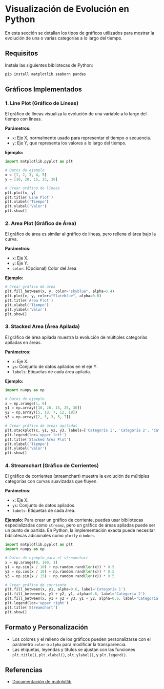 # Visualización de Evolución en Python

En esta sección se detallan los tipos de gráficos utilizados para mostrar la evolución de una o varias categorías a lo largo del tiempo.

## Requisitos
Instala las siguientes bibliotecas de Python:

```bash
pip install matplotlib seaborn pandas
```

## Gráficos Implementados

### 1. Line Plot (Gráfico de Líneas)

El gráfico de líneas visualiza la evolución de una variable a lo largo del tiempo con líneas.

**Parámetros:**
- `x`: Eje X, normalmente usado para representar el tiempo o secuencia.
- `y`: Eje Y, que representa los valores a lo largo del tiempo.

**Ejemplo:**
```python
import matplotlib.pyplot as plt

# Datos de ejemplo
x = [1, 2, 3, 4, 5]
y = [10, 20, 15, 25, 30]

# Crear gráfico de líneas
plt.plot(x, y)
plt.title('Line Plot')
plt.xlabel('Tiempo')
plt.ylabel('Valor')
plt.show()
```

### 2. Area Plot (Gráfico de Área)

El gráfico de área es similar al gráfico de líneas, pero rellena el área bajo la curva.

**Parámetros:**
- `x`: Eje X.
- `y`: Eje Y.
- `color`: (Opcional) Color del área.

**Ejemplo:**
```python
# Crear gráfico de área
plt.fill_between(x, y, color="skyblue", alpha=0.4)
plt.plot(x, y, color="Slateblue", alpha=0.6)
plt.title('Area Plot')
plt.xlabel('Tiempo')
plt.ylabel('Valor')
plt.show()
```

### 3. Stacked Area (Área Apilada)

El gráfico de área apilada muestra la evolución de múltiples categorías apiladas en áreas.

**Parámetros:**
- `x`: Eje X.
- `ys`: Conjunto de datos apilados en el eje Y.
- `labels`: Etiquetas de cada área apilada.

**Ejemplo:**
```python
import numpy as np

# Datos de ejemplo
x = np.arange(1, 6)
y1 = np.array([10, 20, 15, 25, 30])
y2 = np.array([5, 10, 7, 12, 18])
y3 = np.array([2, 5, 3, 5, 7])

# Crear gráfico de áreas apiladas
plt.stackplot(x, y1, y2, y3, labels=['Categoría 1', 'Categoría 2', 'Categoría 3'], alpha=0.5)
plt.legend(loc='upper left')
plt.title('Stacked Area Plot')
plt.xlabel('Tiempo')
plt.ylabel('Valor')
plt.show()
```

### 4. Streamchart (Gráfico de Corrientes)

El gráfico de corrientes (streamchart) muestra la evolución de múltiples categorías con curvas suavizadas que fluyen.

**Parámetros:**
- `x`: Eje X.
- `ys`: Conjunto de datos apilados.
- `labels`: Etiquetas de cada área.

**Ejemplo:**
Para crear un gráfico de corriente, puedes usar bibliotecas especializadas como `streamz`, pero un gráfico de áreas apiladas puede ser un punto de partida. En Python, la implementación exacta puede necesitar bibliotecas adicionales como `plotly` o `bokeh`.

```python
import matplotlib.pyplot as plt
import numpy as np

# Datos de ejemplo para el streamchart
x = np.arange(0, 100, 1)
y1 = np.sin(x / 10) + np.random.rand(len(x)) * 0.5
y2 = np.cos(x / 10) + np.random.rand(len(x)) * 0.5
y3 = np.sin(x / 15) + np.random.rand(len(x)) * 0.5

# Crear gráfico de corriente
plt.fill_between(x, y1, alpha=0.6, label='Categoría 1')
plt.fill_between(x, y1 + y2, y1, alpha=0.6, label='Categoría 2')
plt.fill_between(x, y1 + y2 + y3, y1 + y2, alpha=0.6, label='Categoría 3')
plt.legend(loc='upper right')
plt.title('Streamchart')
plt.show()
```

## Formato y Personalización

- Los colores y el relleno de los gráficos pueden personalizarse con el parámetro `color` o `alpha` para modificar la transparencia.
- Las etiquetas, leyendas y títulos se ajustan con las funciones `plt.title()`, `plt.xlabel()`, `plt.ylabel()`, y `plt.legend()`.

## Referencias
- [Documentación de matplotlib](https://matplotlib.org/)